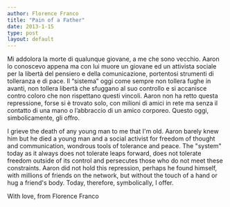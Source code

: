 ```yaml
---
author: Florence Franco
title: "Pain of a Father"
date: 2013-1-15
type: post
layout: default
---
```

Mi addolora la morte di qualunque giovane, a me che sono vecchio. Aaron lo conoscevo appena ma con lui muore un giovane ed un attivista sociale per la libertà del pensiero e della comunicazione, portentosi strumenti di tolleranza e di pace.
Il “sistema” oggi come sempre non tollera fughe in avanti, non tollera libertà che sfuggano al suo controllo e si accanisce contro coloro che non rispettano questi vincoli.
Aaron non ha retto questa repressione, forse si è trovato solo, con milioni di amici in rete ma senza il contatto di una mano o l’abbraccio di un amico corporeo. Questo oggi, simbolicamente, gli offro.

I grieve the death of any young man to me that I'm old. Aaron barely knew him but he died a young man and a social activist for freedom of thought and communication, wondrous tools of tolerance and peace.
The "system" today as it always does not tolerate leaps forward, does not tolerate freedom outside of its control and persecutes those who do not meet these constraints.
Aaron did not hold this repression, perhaps he found himself, with millions of friends on the network, but without the touch of a hand or hug a friend's body. Today, therefore, symbolically, I offer.

With love, from Florence Franco